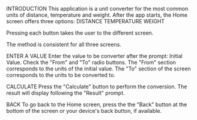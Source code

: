 INTRODUCTION
This application is a unit converter for the most common units of distance, temperature and weight.
After the app starts, the Home screen offers three options:
DISTANCE
TEMPERATURE
WEIGHT

Pressing each button takes the user to the different screen.

The method is consistent for all three screens.

ENTER A VALUE
Enter the value to be converter after the prompt: Initial Value.
Check the "From" and "To" radio buttons.
The "From" section corresponds to the units of the initial value.
The "To" section of the screen corresponds to the units to be converted to.

CALCULATE
Press the "Calculate" button to perform the conversion.
The result will display following the "Result" prompt.

BACK
To go back to the Home screen, press the the "Back" button at the bottom of the screen or
your device's back button, if available.

